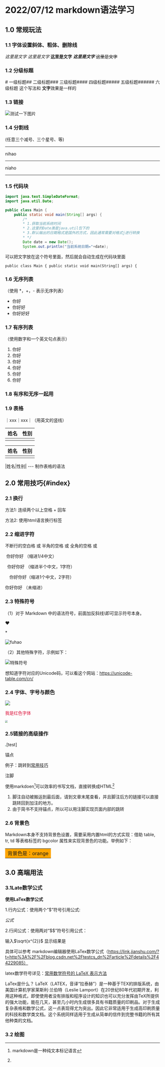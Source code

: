 

# 2022/07/12 markdown语法学习

## 1.0 常规玩法

### 1.1 字体设置斜体、粗体、删除线

*这里是文字*
_这里是文字_
**这里是文字**
***这里是文字***
~~这里是文字~~

### 1.2 分级标题

\# 一级标题## 二级标题### 三级标题#### 四级标题##### 五级标题###### 六级标题  这个写法和 **文字**效果是一样的

### 1.3 链接

![测试一下图片](/Users/wjay/devTools/Git_Repository/Java-NoteBook-Tools/JavaSE/apic27858.jpeg)

### 1.4 分割线

 (任意三个减号、三个星号、等)

___

nihao 

***

niaho 

___

### 1.5 代码块

```java
import java.text.SimpleDateFormat;
import java.util.Date;

public class Main {
    public static void main(String[] args) {
        /*
        * 1.获取当前系统时间
        * 2.这里的Date类是java.util包下的
        * 3.默认输出的日期格式是国外的方式，因此通常需要对格式j进行转换
        * */
        Date date = new Date();
        System.out.println("当前系统日期="+date);
```

可以把文字放在这个符号里面，然后就会自动生成在代码块里面

`public class Main {
    public static void main(String[] args) {`

### 1.6 无序列表

（使用 *，+，- 表示无序列表）

* 你好
* 你好好
* 你好好好

### 1.7 有序列表

（使用数字和一个英文句点表示）

1. 你好
2.  你好
3.  你好
4.  你好
5.  你好
6. 你好

### 1.8 有序和无序一起用

### 1.9 表格

｜xxx｜xxx｜（用英文的竖线）

| 姓名 | 性别 |
| ---- | ---- |
|      |      |

| 姓名 | 性别 |
| ---- | ---- |
|      |      |

|姓名|性别|   --- 制作表格的语法

## 2.0 常用技巧{#index}

### 2.1 换行

方法1: 连续两个以上空格 + 回车

方法2: 使用html语言换行标签

### 2.2 缩进字符 

不断行的空白格 或 半角的空格 或 全角的空格 或

&nbsp;你好你好 （缩进1/4中文）

&ensp;你好你好 （缩进半个中文，1字符）

&emsp;你好你好（缩进1个中文，2字符）

你好你好 （未缩进）

### 2.3 特殊符号

（1）对于 Markdown 中的语法符号，前面加反斜线\即可显示符号本身。

&#10084;

\*

![fuhao](/Users/wjay/devTools/Git_Repository/Java-NoteBook-Tools/JavaSE/符号.png)

（2）其他特殊字符，示例如下：

![特殊符号](/Users/wjay/devTools/Git_Repository/Java-NoteBook-Tools/JavaSE/特殊符号.png)

想知道字符对应的Unicode码，可以看这个网站：https://unicode-table.com/cn/

### 2.4  字体、字号与颜色

![](/Users/wjay/devTools/Git_Repository/Java-NoteBook-Tools/JavaSE/字体、色号等.png)

<font color="DC143c">我是红色字体</font>

<img src="/Users/wjay/devTools/Git_Repository/Java-NoteBook-Tools/JavaSE/字体颜色二进制码.png" style="zoom:50%;" />

### 2.5链接的高级操作

<img src="/Users/wjay/devTools/Git_Repository/Java-NoteBook-Tools/JavaSE/apic27858.jpeg" style="zoom:25%;" />[test]



锚点

例子：跳转到[常用技巧](#index)

注脚

使用markdoen[^1]可以效率的书写文档，直接转换成HTML[^2]

[^1]:markdown是一种纯文本标记语言
[^2]:

1. 脚注自动被搬运到最后面，请到文章末尾查看，并且脚注后方的链接可以直接跳转回到加注的地方。
2. 由于简书不支持锚点，所以可以用注脚实现页面内部的跳转

### 2.6 背景色

Markdown本身不支持背景色设置，需要采用内置html的方式实现：借助 table, tr, td 等表格标签的 bgcolor 属性来实现背景色的功能。举例如下：

<table><tr><td bgcolor=orange>背景色是：orange</td></tr></table>

## 3.0 高端用法

### 3.1Late数学公式

**使用LaTex数学公式**

1.行内公式：使用两个”$”符号引用公式:

$公式$

2.行间公式：使用两对“$$”符号引用公式：



输入$\sqrt{x^{2}}$ 
显示结果是

具体可以参考 markdown编辑器使用LaTex数学公式（https://link.jianshu.com/?t=http%3A%2F%2Fblog.csdn.net%2Ftestcs_dn%2Farticle%2Fdetails%2F44229085）

latex数学符号详见：[常用数学符号的 LaTeX 表示方法](https://www.mohu.org/info/symbols/symbols.htm)

LaTex是什么？
LaTeX（LATEX，音译“拉泰赫”）是一种基于ΤΕΧ的排版系统，由美国计算机学家莱斯利·兰伯特（Leslie Lamport）在20世纪80年代初期开发，利用这种格式，即使使用者没有排版和程序设计的知识也可以充分发挥由TeX所提供的强大功能，能在几天，甚至几小时内生成很多具有书籍质量的印刷品。对于生成复杂表格和数学公式，这一点表现得尤为突出。因此它非常适用于生成高印刷质量的科技和数学类文档。这个系统同样适用于生成从简单的信件到完整书籍的所有其他种类的文档。

### 3.2 绘图





